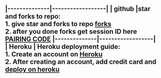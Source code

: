 |--------------|------------------|
|  **github**  |**star and forks to repo**:<br> 1. give star and forks to repo [forks](https://github.com/NjabuloJ/Njabulo_Jb/fork) <br> 2. after you done forks get session lD here [PAIRING CODE](https://my-sessions.onrender.com/pair) 
|--------------|------------------|
| **Heroku**   | **Heroku deployment guide**:<br> 1. Create an account on  [Heroku](https://signup.heroku.com)<br> 2. After creating an account, add credit card and [deploy on heroku](https://dashboard.heroku.com/new?button-url=https://github.com/mr-X-force/LUCKY-MD-XFORCE&template=https://github.com/NjabuloJ/Njabulo_Jb.git) 
<br>  
---

